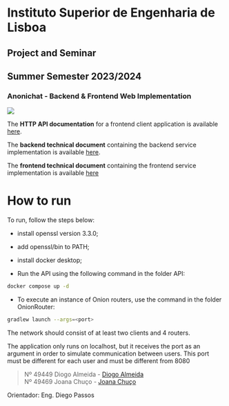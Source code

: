 # Instituto Superior de Engenharia de Lisboa
## **Project and Seminar**
## Summer Semester 2023/2024

### Anonichat - Backend & Frontend Web Implementation

<img src="https://skillicons.dev/icons?i=kotlin,java,spring,postgresql"/>

<br>

The **HTTP API documentation** for a frontend client application is available [here](https://github.com/2BrainsProjects/PS/blob/main/docs/README.md).

The **backend technical document** containing the backend service implementation is available [here](https://github.com/2BrainsProjects/PS/blob/main/code/Api/README.md).

The **frontend technical document** containing the frontend service implementation is available [here](https://github.com/2BrainsProjects/PS/blob/main/code/OnionRouter/OnionRouter/README.md)

# How to run

To run, follow the steps below:
* install openssl version 3.3.0;
* add openssl/bin to PATH;
* install docker desktop;


* Run the API using the following command in the folder API:
```sh 
docker compose up -d
```

* To execute an instance of Onion routers, use the command in the folder OnionRouter:
```sh
gradlew launch --args=<port>
```

The network should consist of at least two clients and 4 routers.

The application only runs on localhost, but it receives the port as an argument in order to simulate communication between users.
This port must be different for each user and must be different from 8080


> Nº 49449 Diogo Almeida - [Diogo Almeida](https://github.com/wartuga) \
> Nº 49469 Joana Chuço - [Joana Chuço](https://github.com/49469)

Orientador: Eng. Diego Passos
